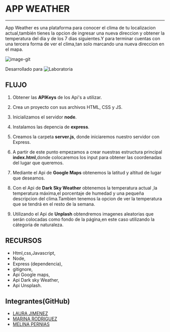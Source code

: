 # APP WEATHER

***

App Weather es una plataforma para conocer el clima de tu localizacion actual,también tienes la opcion de ingresar una nueva direccion y obtener la temperatura del dia y de los 7 dias siguientes.Y para terminar cuentas con una tercera forma de ver el clima,tan solo marcando una nueva direccion en el mapa.


![image-git](https://user-images.githubusercontent.com/32303587/36364233-da85789a-1510-11e8-8e8a-a13e52db2918.png)

Desarrollado para ![Laboratoria](http://laboratoria.la)

## FLUJO
1. Obtener las **APIKeys** de los Api's a utilizar.

2. Crea un proyecto con sus archivos HTML, CSS y JS.

3. Inicializamos el servidor **node**.

4. Instalamos las depencia de **express**.

5. Creamos la carpeta **server.js**, donde iniciaremos nuestro servidor con Express.

6. A partir de este punto empezamos a crear nuestras estructura principal **index.html**,donde colocaremos los input para obtener las coordenadas del lugar que queremos.

7. Mediante el Api de **Google Maps** obtenemos la latitud y altitud de lugar que deseamos.

8. Con el Api de **Dark Sky Weather** obtenemos la temperatura actual ,la temperatura máxima,el porcentaje de humedad y una pequeña descripcion del clima.Tambien tenemos la opcion de ver la temperatura que se tendrá en el resto de la semana.

9. Utilizando el Api de **Unplash** obtendremos imagenes aleatorias que serán colocadas como fondo de la página,en este caso utilizando la cátegoria de naturaleza.

## RECURSOS

* Html,css,Javascript,
* Node,
* Express (dependencia),
* gitignore,
* Api Google maps,
* Api Dark sky Weather,
* Api Unsplash.

## Integrantes(GitHub)

* [LAURA JIMENEZ](https://github.com/LauraJH16)
* [MARINA RODRIGUEZ](https://github.com/MarinaRH)
* [MELINA PERNIAS](https://github.com/MelinaPernia)